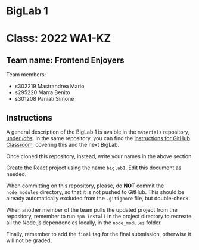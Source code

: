 # BigLab 1 

# Class: 2022 WA1-KZ

## Team name: Frontend Enjoyers
Team members:
* s302219 Mastrandrea Mario
* s295220 Marra Benito 
* s301208 Paniati Simone

## Instructions

A general description of the BigLab 1 is avaible in the `materials` repository, [under _labs_](https://polito-wa1-aw1-2022.github.io/materials/labs/BigLab1/BigLab1.pdf). In the same repository, you can find the [instructions for GitHub Classroom](https://polito-wa1-aw1-2022.github.io/materials/labs/GH-Classroom-BigLab-Instructions.pdf), covering this and the next BigLab.

Once cloned this repository, instead, write your names in the above section.

Create the React project using the name `biglab1`. Edit this document as needed.

When committing on this repository, please, do **NOT** commit the `node_modules` directory, so that it is not pushed to GitHub.
This should be already automatically excluded from the `.gitignore` file, but double-check.

When another member of the team pulls the updated project from the repository, remember to run `npm install` in the project directory to recreate all the Node.js dependencies locally, in the `node_modules` folder.

Finally, remember to add the `final` tag for the final submission, otherwise it will not be graded.
